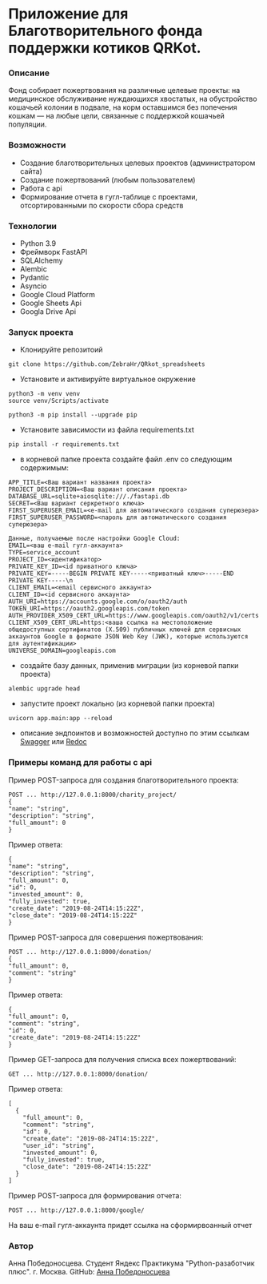 # Приложение для Благотворительного фонда поддержки котиков QRKot. 

### Описание
Фонд собирает пожертвования на различные целевые проекты: на медицинское обслуживание нуждающихся хвостатых, на обустройство кошачьей колонии в подвале, на корм оставшимся без попечения кошкам — на любые цели, связанные с поддержкой кошачьей популяции. 

### Возможности
- Создание благотворительных целевых проектов (администратором сайта)
- Создание пожертвований (любым пользователем)
- Pабота с api
- Формирование отчета в гугл-таблице с проектами, отсортированными по скорости сбора средств

### Технологии
- Python 3.9
- Фреймворк FastAPI
- SQLAlchemy
- Alembic
- Pydantic
- Asyncio
- Google Cloud Platform
- Google Sheets Api
- Googla Drive Api

### Запуск проекта
- Клонируйте репозитоий
```
git clone https://github.com/ZebraHr/QRkot_spreadsheets
```
- Установите и активируйте виртуальное окружение
```
python3 -m venv venv
source venv/Scripts/activate
```
```
python3 -m pip install --upgrade pip
```
- Установите зависимости из файла requirements.txt
```
pip install -r requirements.txt
``` 
-  в корневой папке проекта создайте файл .env со следующим содержимым:
```
APP_TITLE=<Ваш вариант названия проекта>
PROJECT_DESCRIPTION=<Ваш вариант описания проекта>
DATABASE_URL=sqlite+aiosqlite:///./fastapi.db
SECRET=<Ваш вариант серкретного ключа>
FIRST_SUPERUSER_EMAIL=<e-mail для автоматического создания суперюзера>
FIRST_SUPERUSER_PASSWORD=<пароль для автоматического создания суперюзера>

Данные, получаемые после настройки Google Cloud:
EMAIL=<ваш e-mail гугл-аккаунта>
TYPE=service_account
PROJECT_ID=<идентификатор>
PRIVATE_KEY_ID=<id приватного ключа>
PRIVATE_KEY=-----BEGIN PRIVATE KEY-----<приватный ключ>-----END PRIVATE KEY-----\n
CLIENT_EMAIL=<email сервисного аккаунта>
CLIENT_ID=<id сервисного аккаунта>
AUTH_URI=https://accounts.google.com/o/oauth2/auth
TOKEN_URI=https://oauth2.googleapis.com/token
AUTH_PROVIDER_X509_CERT_URL=https://www.googleapis.com/oauth2/v1/certs
CLIENT_X509_CERT_URL=https:<ваша ссылка на местоположение общедоступных сертификатов (X.509) публичных ключей для сервисных аккаунтов Google в формате JSON Web Key (JWK), которые используются для аутентификации>
UNIVERSE_DOMAIN=googleapis.com
```
- создайте базу данных, применив миграции (из корневой папки проекта)
```
alembic upgrade head
```

- запустите проект локально (из корневой папки проекта)
```
uvicorn app.main:app --reload
```
- описание эндпоинтов и возможностей доступно по этим ссылкам
[Swagger](http://127.0.0.1:8000/docs)
или
[Redoc](http://127.0.0.1:8000/redoc)

### Примеры команд для работы с api
Пример POST-запроса для создания благотворительного проекта:
```
POST ... http://127.0.0.1:8000/charity_project/
{
"name": "string",
"description": "string",
"full_amount": 0
}
```
Пример ответа:
```
{
"name": "string",
"description": "string",
"full_amount": 0,
"id": 0,
"invested_amount": 0,
"fully_invested": true,
"create_date": "2019-08-24T14:15:22Z",
"close_date": "2019-08-24T14:15:22Z"
}
```
Пример POST-запроса для совершения пожертвования:
```
POST ... http://127.0.0.1:8000/donation/
{
"full_amount": 0,
"comment": "string"
}
```
Пример ответа:
```
{
"full_amount": 0,
"comment": "string",
"id": 0,
"create_date": "2019-08-24T14:15:22Z"
}
```
Пример GET-запроса для получения списка всех пожертвований:
```
GET ... http://127.0.0.1:8000/donation/
```
Пример ответа:
```
[
  {
    "full_amount": 0,
    "comment": "string",
    "id": 0,
    "create_date": "2019-08-24T14:15:22Z",
    "user_id": "string",
    "invested_amount": 0,
    "fully_invested": true,
    "close_date": "2019-08-24T14:15:22Z"
  }
]
```
Пример POST-запроса для формирования отчета:
```
POST ... http://127.0.0.1:8000/google/
```
На ваш e-mail гугл-аккаунта придет ссылка на сформирвоанный отчет
### Автор
Анна Победоносцева.
Студент Яндекс Практикума "Python-разаботчик плюс".
г. Москва.
GitHub: [Анна Победоносцева](https://github.com/ZebraHr)
